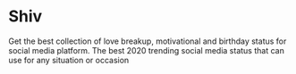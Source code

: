 # Shiv
Get the best collection of love breakup, motivational and birthday status for social media platform. The best 2020     trending   social media status  that can use for any situation or occasion

